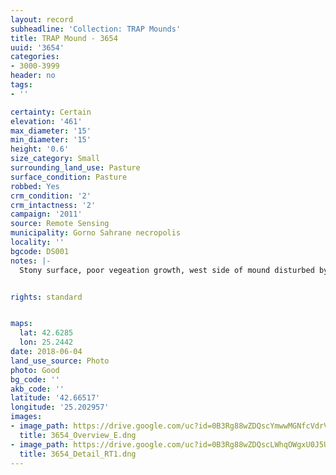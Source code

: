 ```yaml
---
layout: record
subheadline: 'Collection: TRAP Mounds'
title: TRAP Mound - 3654
uuid: '3654'
categories:
- 3000-3999
header: no
tags:
- ''

certainty: Certain
elevation: '461'
max_diameter: '15'
min_diameter: '15'
height: '0.6'
size_category: Small
surrounding_land_use: Pasture
surface_condition: Pasture
robbed: Yes
crm_condition: '2'
crm_intactness: '2'
campaign: '2011'
source: Remote Sensing
municipality: Gorno Sahrane necropolis
locality: ''
bgcode: DS001
notes: |-
  Stony surface, poor vegeation growth, west side of mound disturbed by old robbers trench.


rights: standard


maps:
  lat: 42.6285
  lon: 25.2442
date: 2018-06-04
land_use_source: Photo
photo: Good
bg_code: ''
akb_code: ''
latitude: '42.66517'
longitude: '25.202957'
images:
- image_path: https://drive.google.com/uc?id=0B3Rg88wZDQscYmwwMGNfcVdrVGM
  title: 3654_Overview_E.dng
- image_path: https://drive.google.com/uc?id=0B3Rg88wZDQscLWhqOWgxU0J5UGc
  title: 3654_Detail_RT1.dng
---
```

